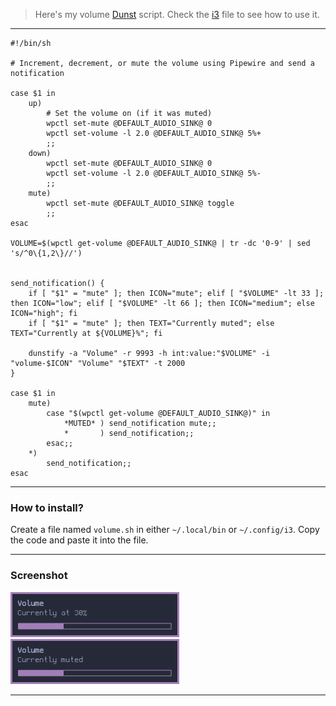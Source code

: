 
> Here's my volume [Dunst](Dunst.md) script. Check the [i3](i3.md) file to see how to use it.

---
```
#!/bin/sh

# Increment, decrement, or mute the volume using Pipewire and send a notification

case $1 in
	up)
		# Set the volume on (if it was muted)
		wpctl set-mute @DEFAULT_AUDIO_SINK@ 0
		wpctl set-volume -l 2.0 @DEFAULT_AUDIO_SINK@ 5%+
		;;
	down)
		wpctl set-mute @DEFAULT_AUDIO_SINK@ 0
		wpctl set-volume -l 2.0 @DEFAULT_AUDIO_SINK@ 5%-
		;;
	mute)
		wpctl set-mute @DEFAULT_AUDIO_SINK@ toggle
		;;
esac

VOLUME=$(wpctl get-volume @DEFAULT_AUDIO_SINK@ | tr -dc '0-9' | sed 's/^0\{1,2\}//')


send_notification() {
	if [ "$1" = "mute" ]; then ICON="mute"; elif [ "$VOLUME" -lt 33 ]; then ICON="low"; elif [ "$VOLUME" -lt 66 ]; then ICON="medium"; else ICON="high"; fi
	if [ "$1" = "mute" ]; then TEXT="Currently muted"; else TEXT="Currently at ${VOLUME}%"; fi

	dunstify -a "Volume" -r 9993 -h int:value:"$VOLUME" -i "volume-$ICON" "Volume" "$TEXT" -t 2000
}

case $1 in
	mute)
		case "$(wpctl get-volume @DEFAULT_AUDIO_SINK@)" in
			*MUTED* ) send_notification mute;;
			*       ) send_notification;;
		esac;;
	*)
		send_notification;;
esac
```
---

### How to install?

Create a file named `volume.sh` in either `~/.local/bin` or `~/.config/i3`. Copy the code and paste it into the file.

---

### Screenshot

<img src="Asset/images/volume.png"> <img src="Asset/images/volumemute.png">

---
